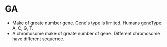 # GA

- Make of greate number gene. Gene's type is limited. Humans geneType: A, C, G,
T.
- A chromosome make of greate number of gene. Different chromosome have
different sequence.
